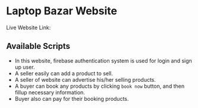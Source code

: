 # Laptop Bazar Website

Live Website Link: 

## Available Scripts
- In this website, firebase authentication system is used for login and sign up user.
- A seller easily can add a product to sell.
- A seller of website can advertise his/her selling products.
- A buyer can book any products by clicking `book now` button, and then fillup necessary information.
- Buyer also can pay for their booking products.

